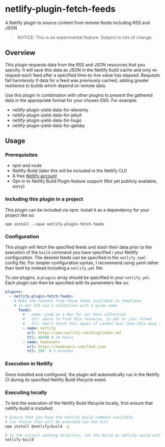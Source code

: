 # netlify-plugin-fetch-feeds

A Netlify plugin to source content from remote feeds including RSS and JSON

> NOTICE: This is an experimental feature. Subject to lots of change.

## Overview

This plugin requests data from the RSS and JSON resources that you specify. It will save this data as JSON in the Netlify build cache and only re-request each feed after a specified time-to-live value has elapsed. Requests fail harmlessly if data for a feed was previously cached, adding greater resilience to builds which depend on remote data.

Use this plugin in combination with other plugins to present the gathered data in the appropriate format for your chosen SSG. For example:

- netlify-plugin-yield-data-for-eleventy
- netlify-plugin-yield-data-for-jekyll
- netlify-plugin-yield-data-for-hugo
- netlify-plugin-yield-data-for-gatsby


## Usage

### Prerequisites

- npm and node
- Netlify-Build (later this will be included in the Netlify CLI)
- A free [Netlify account](https://netlify.com)
- Opt-in to Netlify Build Plugin feature support (Not yet publicly available, sorry)


### Including this plugin in a project

This plugin can be included via npm. Install it as a dependency for your project like so:

```
npm install --save netlify-plugin-fetch-feeds
```

### Configuration

This plugin will fetch the specified feeds and stash their data prior to the execution of the `build` command you have specified i your Netlify configuration. The desired feeds can be specified in the `netlify.toml` config file. For simpler configuration syntax, I recommend using yaml rather than toml by instead including a `netlify.yml` file.

To use plugins, a `plugins` array should be specified in your `netlify.yml`. Each plugin can then be specified with its parameters like so:

```yaml
plugins:
  - netlify-plugin-fetch-feeds:
    # Make the content from these feeds available to templates
    # in our SSG via a collection with a given name
      feeds:
        # - name: used as a key for our data collection
        #   url: where to find this resource, in xml or json format
        #   ttl: don't fetch this again if cached less than this many seconds ago
        - name: netlify
          url: https://www.netlify.com/blog/index.xml
          ttl: 86400 # 24 hours
        - name: hawksworx
          url: https://hawksworx.com/feed.json
          ttl: 180  # 3 minutes

```

### Execution in Netlify

Once installed and configured, the plugin will automatically run in the Netlify CI during its specified Netlify Build lifecycle event.

### Executing locally

To test the execution of the Netlify Build lifecycle locally, first ensure that netlify-build is installed:

```bash
# Ensure that you have the netlify build command available
# (in future this will be provided via the CLI)
npm install @netlify/build -g

# In the project working directory, run the build as netlify would with the build bot
netlify-build
```
